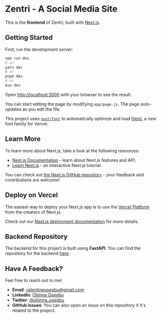 # Zentri - A Social Media Site

This is the **frontend** of Zentri, built with [Next.js](https://nextjs.org).

## Getting Started

First, run the development server:

```bash
npm run dev
# or
yarn dev
# or
pnpm dev
# or
bun dev
```

Open [http://localhost:3000](http://localhost:3000) with your browser to see the result.

You can start editing the page by modifying `app/page.js`. The page auto-updates as you edit the file.

This project uses [`next/font`](https://nextjs.org/docs/app/building-your-application/optimizing/fonts) to automatically optimize and load [Geist](https://vercel.com/font), a new font family for Vercel.

## Learn More

To learn more about Next.js, take a look at the following resources:

- [Next.js Documentation](https://nextjs.org/docs) - learn about Next.js features and API.
- [Learn Next.js](https://nextjs.org/learn) - an interactive Next.js tutorial.

You can check out [the Next.js GitHub repository](https://github.com/vercel/next.js) - your feedback and contributions are welcome!

## Deploy on Vercel

The easiest way to deploy your Next.js app is to use the [Vercel Platform](https://vercel.com/new?utm_medium=default-template&filter=next.js&utm_source=create-next-app&utm_campaign=create-next-app-readme) from the creators of Next.js.

Check out our [Next.js deployment documentation](https://nextjs.org/docs/app/building-your-application/deploying) for more details.

## Backend Repository

The backend for this project is built using **FastAPI**. You can find the repository for the backend [here](https://github.com/osegbu/zentri).

## Have A Feedback?

Feel free to reach out to me!

- **Email**: [valentineosegbu@gmail.com](mailto:valentineosegbu@gmail.com)
- **LinkedIn**: [Obinna Osegbu](https://www.linkedin.com/in/obinna-osegbu-746995174/)
- **Twitter**: [@obinna_osegbu](https://twitter.com/obinna_osegbu)
- **GitHub Issues**: You can also open an issue on this repository if it's related to the project.
